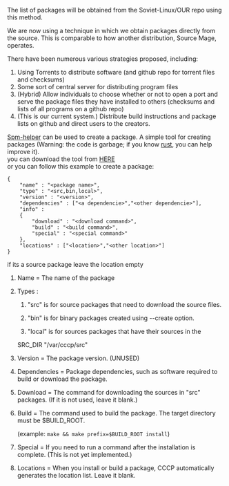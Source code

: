 The list of packages will be obtained from the Soviet-Linux/OUR repo using this method.

We are now using a technique in which we obtain packages directly from the source. This is comparable to how another distribution, Source Mage, operates.

There have been numerous various strategies proposed, including:

1. Using Torrents to distribute software (and github repo for torrent files and checksums)
1. Some sort of central server for distributing program files
1. (Hybrid) Allow individuals to choose whether or not to open a port and serve the package files they have installed to others (checksums and lists of all programs on a github repo)
1. (This is our current system.) Distribute build instructions and package lists on github and direct users to the creators.

[Spm-helper](https://github.com/Soviet-Linux/spm-helper) can be used to create a package. A simple tool for creating packages (Warning: the code is garbage; if you know [rust](https://www.rust-lang.org/), you can help improve it). \
you can download the tool from [HERE](https://github.com/Soviet-Linux/spm-helper) \
 or you can follow this example to create a package:
```
{
    "name" : "<package name>",
    "type" : "<src,bin,local>",
    "version" : "<version>",
    "dependencies" : ["<a dependencie>","<other dependencie>"],
    "info" : 
    {
        "download" : "<download command>",
        "build" : "<build command>",
        "special" : "<special command>"
    },
    "locations" : ["<location>","<other location>"]
}
```
if its a source package leave the location empty

1. Name = The name of the package

1. Types :
    1. "src" is for source packages that need to download the source files.

    1. "bin" is for binary packages created using --create option.

    1. "local" is for sources packages that have their sources in the
    
    SRC_DIR "/var/cccp/src"



1. Version = The package version. (UNUSED)

1. Dependencies = Package dependencies, such as software required to build or download the package.

1. Download = The command for downloading the sources in "src" packages. (If it is not used, leave it blank.)

1. Build = The command used to build the package. The target directory must be $BUILD_ROOT.
   
   (example: `make && make prefix=$BUILD_ROOT install`)

1. Special =
If you need to run a command after the installation is complete. (This is not yet implemented.)

1. Locations =
When you install or build a package, CCCP automatically generates the location list. Leave it blank.
